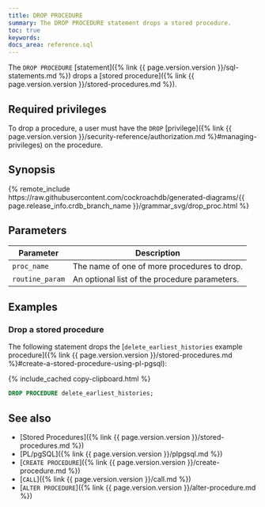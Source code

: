 ```yaml
---
title: DROP PROCEDURE
summary: The DROP PROCEDURE statement drops a stored procedure.
toc: true
keywords:
docs_area: reference.sql
---
```


The `DROP PROCEDURE` [statement]({% link {{ page.version.version }}/sql-statements.md %}) drops a [stored procedure]({% link {{ page.version.version }}/stored-procedures.md %}).

## Required privileges

To drop a procedure, a user must have the `DROP` [privilege]({% link {{ page.version.version }}/security-reference/authorization.md %}#managing-privileges) on the procedure.

## Synopsis

<div>
{% remote_include https://raw.githubusercontent.com/cockroachdb/generated-diagrams/{{ page.release_info.crdb_branch_name }}/grammar_svg/drop_proc.html %}
</div>

## Parameters

|    Parameter    |                  Description                  |
|-----------------|-----------------------------------------------|
| `proc_name`     | The name of one of more procedures to drop.   |
| `routine_param` | An optional list of the procedure parameters. |

## Examples

### Drop a stored procedure

The following statement drops the [`delete_earliest_histories` example procedure]({% link {{ page.version.version }}/stored-procedures.md %}#create-a-stored-procedure-using-pl-pgsql):

{% include_cached copy-clipboard.html %}
~~~ sql
DROP PROCEDURE delete_earliest_histories;
~~~

## See also

- [Stored Procedures]({% link {{ page.version.version }}/stored-procedures.md %})
- [PL/pgSQL]({% link {{ page.version.version }}/plpgsql.md %})
- [`CREATE PROCEDURE`]({% link {{ page.version.version }}/create-procedure.md %})
- [`CALL`]({% link {{ page.version.version }}/call.md %})
- [`ALTER PROCEDURE`]({% link {{ page.version.version }}/alter-procedure.md %})